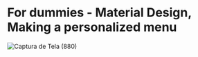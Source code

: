 # For dummies - Material Design, Making a personalized menu

![Captura de Tela (880)](https://user-images.githubusercontent.com/72364037/218354331-86852a95-96be-4c52-9f4a-afd0fa6ad0e5.png)

